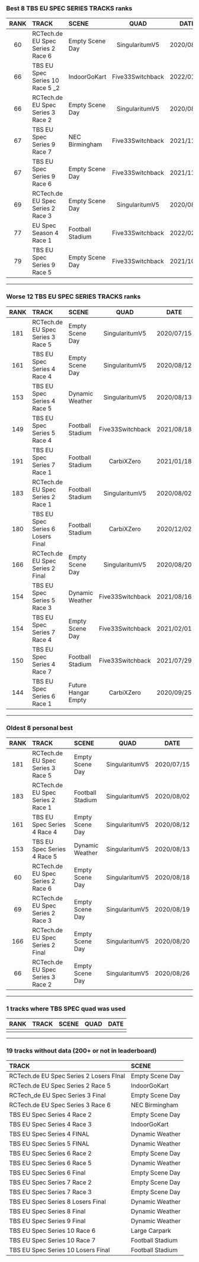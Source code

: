 ### Best 8 TBS EU SPEC SERIES TRACKS ranks
|RANK|TRACK|SCENE|QUAD|DATE|
|:---:|:---|:---|:---:|:---:|
|60|RCTech.de EU Spec Series 2 Race 6|Empty Scene Day|SingularitumV5|2020/08/18|
|66|TBS EU Spec Series 10 Race 5 _2|IndoorGoKart|Five33Switchback|2022/01/23|
|66|RCTech.de EU Spec Series 3 Race 2|Empty Scene Day|SingularitumV5|2020/08/26|
|67|TBS EU Spec Series 9 Race 7|NEC Birmingham|Five33Switchback|2021/11/14|
|67|TBS EU Spec Series 9 Race 6|Empty Scene Day|Five33Switchback|2021/11/04|
|69|RCTech.de EU Spec Series 2 Race 3|Empty Scene Day|SingularitumV5|2020/08/19|
|77|EU Spec Season 4 Race 1|Football Stadium|Five33Switchback|2022/02/13|
|79|TBS EU Spec Series 9 Race 5|Empty Scene Day|Five33Switchback|2021/10/24|
---
### Worse 12 TBS EU SPEC SERIES TRACKS ranks
|RANK|TRACK|SCENE|QUAD|DATE|
|:---:|:---|:---|:---:|:---:|
|181|RCTech.de EU Spec Series 3 Race 5|Empty Scene Day|SingularitumV5|2020/07/15|
|161|TBS EU Spec Series 4 Race 4|Empty Scene Day|SingularitumV5|2020/08/12|
|153|TBS EU Spec Series 4 Race 5|Dynamic Weather|SingularitumV5|2020/08/13|
|149|TBS EU Spec Series 5 Race 4|Football Stadium|Five33Switchback|2021/08/18|
|191|TBS EU Spec Series 7 Race 1|Football Stadium|CarbiXZero|2021/01/18|
|183|RCTech.de EU Spec Series 2 Race 1|Football Stadium|SingularitumV5|2020/08/02|
|180|TBS EU Spec Series 6 Losers Final|Football Stadium|CarbiXZero|2020/12/02|
|166|RCTech.de EU Spec Series 2 Final|Empty Scene Day|SingularitumV5|2020/08/20|
|154|TBS EU Spec Series 5 Race 3|Dynamic Weather|Five33Switchback|2021/08/16|
|154|TBS EU Spec Series 7 Race 4|Empty Scene Day|Five33Switchback|2021/02/01|
|150|TBS EU Spec Series 4 Race 7|Football Stadium|Five33Switchback|2021/07/29|
|144|TBS EU Spec Series 6 Race 1|Future Hangar Empty|CarbiXZero|2020/09/25|
---
### Oldest 8 personal best
|RANK|TRACK|SCENE|QUAD|DATE|
|:---:|:---|:---|:---:|:---:|
|181|RCTech.de EU Spec Series 3 Race 5|Empty Scene Day|SingularitumV5|2020/07/15|
|183|RCTech.de EU Spec Series 2 Race 1|Football Stadium|SingularitumV5|2020/08/02|
|161|TBS EU Spec Series 4 Race 4|Empty Scene Day|SingularitumV5|2020/08/12|
|153|TBS EU Spec Series 4 Race 5|Dynamic Weather|SingularitumV5|2020/08/13|
|60|RCTech.de EU Spec Series 2 Race 6|Empty Scene Day|SingularitumV5|2020/08/18|
|69|RCTech.de EU Spec Series 2 Race 3|Empty Scene Day|SingularitumV5|2020/08/19|
|166|RCTech.de EU Spec Series 2 Final|Empty Scene Day|SingularitumV5|2020/08/20|
|66|RCTech.de EU Spec Series 3 Race 2|Empty Scene Day|SingularitumV5|2020/08/26|
---
### 1 tracks where TBS SPEC quad was used
|RANK|TRACK|SCENE|QUAD|DATE|
|:---:|:---|:---|:---:|:---:|
||||||
---
### 19 tracks without data (200+ or not in leaderboard)
|TRACK|SCENE|
|:---|:---|
|RCTech.de EU Spec Series 2 Losers FInal|Empty Scene Day|
|RCTech.de EU Spec Series 2 Race 5|IndoorGoKart|
|RCTech_de EU Spec Series 3 Final|Empty Scene Day|
|RCTech.de EU Spec Series 3 Race 6|NEC Birmingham|
|TBS EU Spec Series 4 Race 2|Empty Scene Day|
|TBS EU Spec Series 4 Race 3|IndoorGoKart|
|TBS EU Spec Series 4 FINAL|Dynamic Weather|
|TBS EU Spec Series 5 FINAL|Dynamic Weather|
|TBS EU Spec Series 6 Race 2|Empty Scene Day|
|TBS EU Spec Series 6 Race 5|Dynamic Weather|
|TBS EU Spec Series 6 Final|Empty Scene Day|
|TBS EU Spec Series 7 Race 2|Empty Scene Day|
|TBS EU Spec Series 7 Race 3|Empty Scene Day|
|TBS EU Spec Series 8 Losers Final|Dynamic Weather|
|TBS EU Spec Series 8 Final|Dynamic Weather|
|TBS EU Spec Series 9 Final|Dynamic Weather|
|TBS EU Spec Series 10 Race 6|Large Carpark|
|TBS EU Spec Series 10 Race 7|Football Stadium|
|TBS EU Spec Series 10 Losers Final|Football Stadium|

